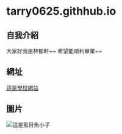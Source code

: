 # tarry0625.githhub.io

## 自我介紹
大家好我是林郁軒~~
希望能順利畢業~~

## 網址
[這是學校網站](https://moodle.mcu.edu.tw/)
## 圖片
![這是虱目魚小子](https://img.ltn.com.tw/Upload/liveNews/BigPic/600_1390343_1.jpg)
